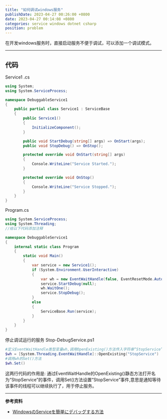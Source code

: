 ```yaml
---
title: "如何调试windows服务"
publishDate: 2023-04-27 00:26:00 +0800
date: 2023-04-27 00:14:08 +0800
categories: service windows dotnet csharp
position: problem
---
```


在开发windows服务时，直接启动服务不便于调试，可以添加一个调试模式。

---

<div id="toc"></div>

## 代码

Service1 .cs

```c#
using System;
using System.ServiceProcess;

namespace DebuggableService1
{
    public partial class Service1 : ServiceBase
    {
        public Service1()
        {
            InitializeComponent();
        }

        public void StartDebug(string[] args) => OnStart(args);
        public void StopDebug() => OnStop();

        protected override void OnStart(string[] args)
        {
            Console.WriteLine("Service Started.");
        }

        protected override void OnStop()
        {
            Console.WriteLine("Service Stopped.");
        }
    }
}
```

Program.cs

```c#
using System.ServiceProcess;
using System.Threading;
//给以下代码添加注释

namespace DebuggableService1
{
    internal static class Program
    {
        static void Main()
        {
            var service = new Service1();
            if (System.Environment.UserInteractive)
            {
                var wh = new EventWaitHandle(false, EventResetMode.AutoReset, "StopService");
                service.StartDebug(null);
                wh.WaitOne();
                service.StopDebug();
            }
            else
            {
                ServiceBase.Run(service);
            }
        }
    }
}
```

停止调试运行的服务
Stop-DebugService.ps1

```powershell
#定义EventWaitHandle类型变量wh,调用OpenExisting()方法传入字符串“StopService”
$wh = [System.Threading.EventWaitHandle]::OpenExisting("StopService")
#调用wh的Set()方法
$wh.Set()
```

这两行代码的作用是:
通过EventWaitHandle的OpenExisting()静态方法打开名为“StopService”的事件，调用Set()方法设置“StopService”事件,意思是通知等待该事件的线程可以继续执行了，用于停止服务。

---

**参考资料**

- [WindowsのServiceを簡単にデバッグする方法](https://qiita.com/TheParkSider/items/dc0aa0a03c02cec462e6)
